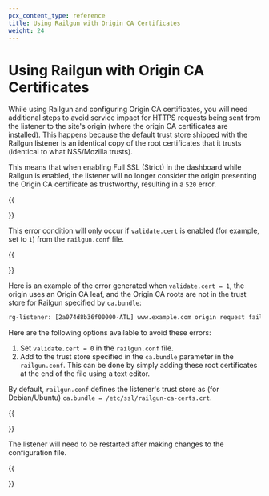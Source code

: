 ```yaml
---
pcx_content_type: reference
title: Using Railgun with Origin CA Certificates
weight: 24
---
```


# Using Railgun with Origin CA Certificates

While using Railgun and configuring Origin CA certificates, you will need additional steps to avoid service impact for HTTPS requests being sent from the listener to the site's origin (where the origin CA certificates are installed). This happens because the default trust store shipped with the Railgun listener is an identical copy of the root certificates that it trusts (identical to what NSS/Mozilla trusts).

This means that when enabling Full SSL (Strict) in the dashboard while Railgun is enabled, the listener will no longer consider the origin presenting the Origin CA certificate as trustworthy, resulting in a `520` error.

{{<Aside type="note">}}

This error condition will only occur if `validate.cert` is enabled (for example, set to `1`) from the `railgun.conf` file.

{{</Aside>}}

Here is an example of the error generated when `validate.cert = 1`, the origin uses an Origin CA leaf, and the Origin CA roots are not in the trust store for Railgun specified by `ca.bundle`:

```txt
rg-listener: [2a074d8b36f00000-ATL] www.example.com origin request failed 123.123.123.123:443 to %!!(MISSING)s(MISSING): x509: certificate signed by unknown authority
```

Here are the following options available to avoid these errors:

1.  Set `validate.cert = 0` in the `railgun.conf` file.
2.  Add to the trust store specified in the `ca.bundle` parameter in the `railgun.conf`. This can be done by simply adding these root certificates at the end of the file using a text editor.

By default, `railgun.conf` defines the listener's trust store as (for Debian/Ubuntu) `ca.bundle = /etc/ssl/railgun-ca-certs.crt`.

{{<Aside type="note">}}

The listener will need to be restarted after making changes to the configuration file.

{{</Aside>}}
